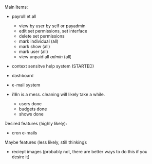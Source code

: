 Main Items:
 * payroll et all
   * view by user by self or payadmin
   * edit set permissions, set interface
   * delete set permissions
   * mark individual (all)
   * mark show (all)
   * mark user (all)
   * view unpaid all _admin_ (all)
 * context sensitve help system (STARTED)
 * dashboard
 * e-mail system

 * i18n is a mess.  cleaning will likely take a while.
   * users done
   * budgets done
   * shows done
   

Desired features (highly likely):
 * cron e-mails

Maybe features (less likely, still thinking):
 * reciept images (probably not, there are better ways to do this if you desire it)

